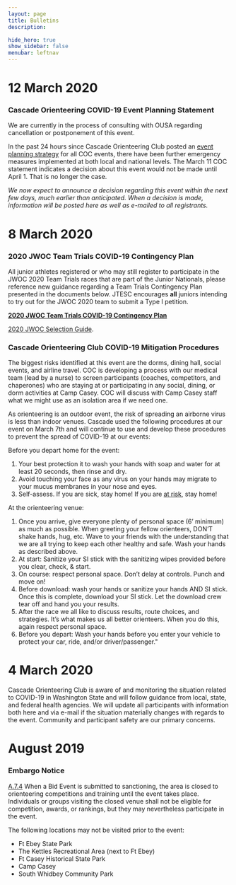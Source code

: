 ```yaml
---
layout: page
title: Bulletins
description: 

hide_hero: true
show_sidebar: false
menubar: leftnav
---
```


# 12 March 2020

### Cascade Orienteering COVID-19 Event Planning Statement
We are currently in the process of consulting with OUSA regarding cancellation or postponement of this event.

In the past 24 hours since Cascade Orienteering Club posted an [event planning strategy](http://cascadeoc.org/wp-content/uploads/2020/03/COC_COVID19_20200311.pdf) for all COC events, there have been further emergency measures implemented at both local and national levels. The March 11 COC statement indicates a decision about this event would not be made until April 1. That is no longer the case.

*We now expect to announce a decision regarding this event within the next few days, much earlier than anticipated. When a decision is made, information will be posted here as well as e-mailed to all registrants.*

# 8 March 2020

### 2020 JWOC Team Trials COVID-19 Contingency Plan
All junior athletes registered or who may still register to participate in the JWOC 2020 Team Trials races that are part of the Junior Nationals, please reference new guidance regarding a Team Trials Contingency Plan presented in the documents below. JTESC encourages **all** juniors intending to try out for the JWOC 2020 team to submit a Type I petition.

[**2020 JWOC Team Trials COVID-19 Contingency Plan**](/assets/docs/2020%20JWOC%20Team%20Trials%20COVID-19%20Contingency%20Plan.pdf)

[2020 JWOC Selection Guide](https://docs.google.com/document/d/1rnooUczZ-AkMlGEZOWI-RpoyEAoBmboXbdl-ragyYRs/).

### Cascade Orienteering Club COVID-19 Mitigation Procedures
The biggest risks identified at this event are the dorms, dining hall, social events, and airline travel. COC is developing a process with our medical team (lead by a nurse) to screen participants (coaches, competitors, and chaperones) who are staying at or participating in any social, dining, or dorm activities at Camp Casey. COC will discuss with Camp Casey staff what we might use as an isolation area if we need one.

As orienteering is an outdoor event, the risk of spreading an airborne virus is less than indoor venues. Cascade used the following procedures at our event on March 7th and will continue to use and develop these procedures to prevent the spread of COVID-19 at our events:

Before you depart home for the event:

1. Your best protection it to wash your hands with soap and water for at least 20 seconds, then rinse and dry.
2. Avoid touching your face as any virus on your hands may migrate to your mucus membranes in your nose and eyes.
3. Self-assess. If you are sick, stay home! If you are [at risk](https://www.cdc.gov/coronavirus/2019-ncov/specific-groups/index.html), stay home!

At the orienteering venue:

1. Once you arrive, give everyone plenty of personal space (6’ minimum) as much as possible. When greeting your fellow orienteers, DON’T shake hands, hug, etc. Wave to your friends with the understanding that we are all trying to keep each other healthy and safe. Wash your hands as described above.
2. At start: Sanitize your SI stick with the sanitizing wipes provided before you clear, check, & start.
3. On course: respect personal space. Don’t delay at controls. Punch and move on!
4. Before download: wash your hands or sanitize your hands AND SI stick. Once this is complete, download your SI stick. Let the download crew tear off and hand you your results.
5. After the race we all like to discuss results, route choices, and strategies. It’s what makes us all better orienteers. When you do this, again respect personal space.
6. Before you depart: Wash your hands before you enter your vehicle to protect your car, ride, and/or driver/passenger."

# 4 March 2020
Cascade Orienteering Club is aware of and monitoring the situation related to COVID-19 in Washington State and will follow guidance from local, state, and federal health agencies. We will update all participants with information both here and via e-mail if the situation materially changes with regards to the event. Community and participant safety are our primary concerns.

# August 2019
### Embargo Notice
[A.7.4](https://orienteeringusa.org/about/rules/) When a Bid Event is submitted to sanctioning, the area is closed to orienteering competitions and training until the event takes place. Individuals or groups visiting the closed venue shall not be eligible for competition, awards, or rankings, but they may nevertheless participate in the event. 

The following locations may not be visited prior to the event:
* Ft Ebey State Park
* The Kettles Recreational Area (next to Ft Ebey)
* Ft Casey Historical State Park
* Camp Casey
* South Whidbey Community Park